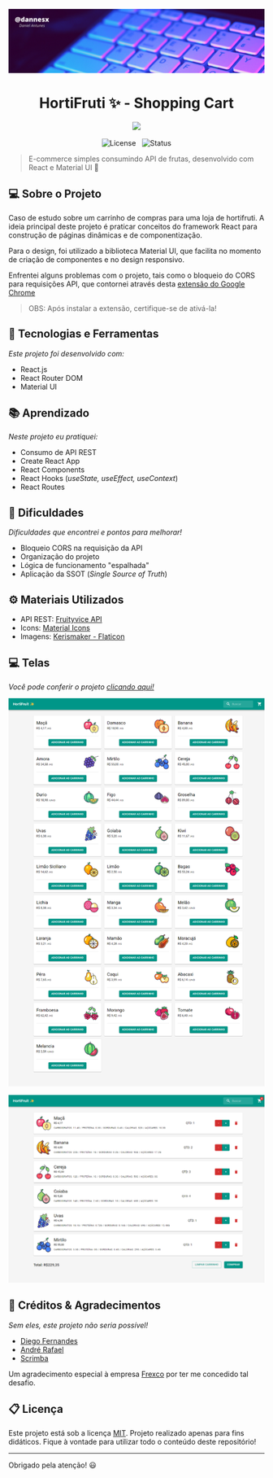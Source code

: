 ![Header Project](./git/header.png)

<div align="center">
<h1>HortiFruti ✨ - Shopping Cart</h1>

<a href="https://hortifruti-dannesx.vercel.app/">![](https://img.shields.io/badge/-Confira%20o%20projeto%20online!-brightgreen)</a>

![License](https://img.shields.io/badge/License-MIT-informational)
&nbsp;
![Status](https://img.shields.io/badge/Status-Finalizado-informational)

</div>

> E-commerce simples consumindo API de frutas, desenvolvido com React e Material UI 🛒

## 💻 Sobre o Projeto

Caso de estudo sobre um carrinho de compras para uma loja de hortifruti. A ideia principal deste projeto é praticar conceitos do framework React para construção de páginas dinâmicas e de componentização.

Para o design, foi utilizado a biblioteca Material UI, que facilita no momento de criação de componentes e no design responsivo.

Enfrentei alguns problemas com o projeto, tais como o bloqueio do CORS para requisições API, que contornei através desta [extensão do Google Chrome](https://chrome.google.com/webstore/detail/allow-cors-access-control/lhobafahddgcelffkeicbaginigeejlf)

> OBS: Após instalar a extensão, certifique-se de ativá-la!

## 🚀 Tecnologias e Ferramentas

_Este projeto foi desenvolvido com:_

- React.js
- React Router DOM
- Material UI

## 📚 Aprendizado

_Neste projeto eu pratiquei:_

- Consumo de API REST
- Create React App
- React Components
- React Hooks (_useState, useEffect, useContext_)
- React Routes

## 🥵 Dificuldades

_Dificuldades que encontrei e pontos para melhorar!_

- Bloqueio CORS na requisição da API
- Organização do projeto
- Lógica de funcionamento "espalhada"
- Aplicação da SSOT (_Single Source of Truth_)

## ⚙️ Materiais Utilizados

- API REST: [Fruityvice API ](https://www.fruityvice.com/)
- Icons: [Material Icons](https://mui.com/pt/components/material-icons/)
- Imagens: [Kerismaker - Flaticon](https://www.flaticon.com/br/buscar?author_id=337&style_id=1225&type=standard&word=frutas&k=1642701749007)

## 💻 Telas

_Você pode conferir o projeto [clicando aqui!](https://hortifruti-dannesx.vercel.app/)_

![](./git/store.png)

![](./git/cart.png)

## 🤖 Créditos & Agradecimentos

_Sem eles, este projeto não seria possível!_

- [Diego Fernandes](https://www.rocketseat.com.br/)
- [André Rafael](https://www.origamid.com/)
- [Scrimba](https://scrimba.com/)

Um agradecimento especial à empresa [Frexco](https://frexco.com.br/) por ter me concedido tal desafio.

## 📋 Licença

Este projeto está sob a licença [MIT](LICENSE). Projeto realizado apenas para fins didáticos. Fique à vontade para utilizar todo o conteúdo deste repositório!

---

Obrigado pela atenção! 😃
